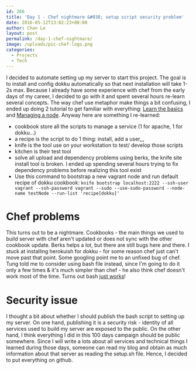 ```yaml
---
id: 266
title: 'Day 1 - Chef nightmare &#038; setup script security problem'
date: 2016-05-12T13:02:23+00:00
author: Chan Le
layout: post
permalink: /day-1-chef-nightmare/
image: /uploads/pic-chef-logo.png
categories:
  - Projects
  - Tech
---
```

I decided to automate setting up my server to start this project. The goal is to install and config dokku automatically so that next installation will take 1-2s max. Because I already have some experience with chef from the early days of my career, I decided to go with it and spent several hours re-learn several concepts. The way chef use metaphor make things a bit confusing, I ended up doing 2 tutorial to get familiar with everything: [Learn the basics](https://learn.chef.io/learn-the-basics/ubuntu/) and [Managing a node](https://learn.chef.io/manage-a-node/ubuntu). Anyway here are something I re-learned:

*   cookbook store all the scripts to manage a service (1 for apache, 1 for dokku...)
*   a recipe is the script to do 1 thing: install, add a user,,,
*   knife is the tool use on your workstation to test/ develop those scripts
*   kitchen is their test tool
*   solve all upload and dependency problems using berks, the knife site install tool is broken. I ended up spending several hours trying to fix dependency problems before realizing this tool exist
*   Use this command to bootstrap a new vagrant node and run default recipe of dokku cookbook: `knife bootstrap localhost:2222 --ssh-user vagrant --ssh-password vagrant --sudo --use-sudo-password --node-name testNode --run-list 'recipe[dokku]'`

# Chef problems

This turns out to be a nightmare. Cookbooks - the main things we used to build server with chef aren't updated or does not sync with the other cookbook update. Berks helps a lot, but there are still bugs here and there. I stuck at installing herokuish for dokku - for some reason chef just can't move past that point. Some googling point me to an unfixed bug of chef. Tung told me to consider using bash file instead, since I'm going to do it only a few times & it's much simpler than chef - he also think chef doesn't work most of the time. Turns out bash [just works](https://github.com/chanlvh/config)!

# Security issue

I thought a bit about whether I should publish the bash script to setting up my server. On one hand, publishing it is a security risk - identity of all services used to build my server are exposed to the public. On the other hand, I think everything I did in this 100 days campaign should be public somewhere. Since I will write a lots about all services and technical things I learned during those days, someone can read my blog and obtain as much information about that server as reading the setup.sh file. Hence, I decided to put everything on github.

